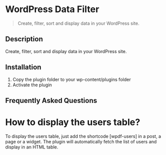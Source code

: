 # WordPress Data Filter
> Create, filter, sort and display data in your WordPress site.

## Description
Create, filter, sort and display data in your WordPress site.

## Installation
1. Copy the plugin folder to your wp-content/plugins folder
2. Activate the plugin

## Frequently Asked Questions

# How to display the users table?

To display the users table, just add the shortcode [wpdf-users] in a post,
a page or a widget. The plugin will automatically fetch the list of users
and display in an HTML table.
